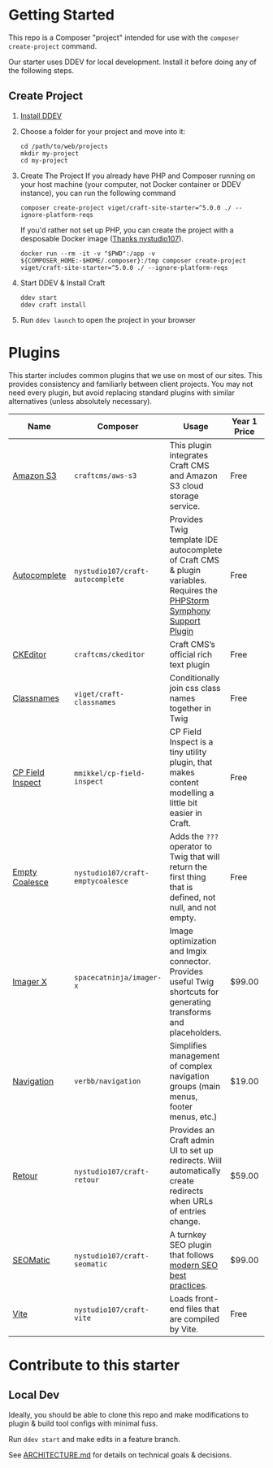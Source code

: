 # Getting Started

This repo is a Composer "project" intended for use with the `composer create-project` command.

Our starter uses DDEV for local development. Install it before doing any of the following steps.

## Create Project

1. [Install DDEV](https://ddev.readthedocs.io/en/stable/users/install/ddev-installation/)
2. Choose a folder for your project and move into it:
   ```shell
   cd /path/to/web/projects
   mkdir my-project
   cd my-project
   ```
3. Create The Project
   If you already have PHP and Composer running on your host machine (your computer, not Docker container or DDEV
   instance), you can run the following command

   ```shell
   composer create-project viget/craft-site-starter=^5.0.0 ./ --ignore-platform-reqs
   ```

   If you'd rather not set up PHP, you can create the project with a desposable Docker
   image ([Thanks nystudio107](https://nystudio107.com/blog/dock-life-using-docker-for-all-the-things)).

   ```shell
   docker run --rm -it -v "$PWD":/app -v ${COMPOSER_HOME:-$HOME/.composer}:/tmp composer create-project viget/craft-site-starter=^5.0.0 ./ --ignore-platform-reqs
   ```

4. Start DDEV & Install Craft
   ```shell
   ddev start
   ddev craft install
   ```
5. Run `ddev launch` to open the project in your browser

# Plugins

This starter includes common plugins that we use on most of our sites. This provides consistency and familiarly between
client projects. You may not need every plugin, but avoid
replacing standard plugins with similar alternatives (unless absolutely necessary).

| Name                                                              | Composer                          | Usage                                                                                                                                                                               | Year 1 Price | Renewal Price |
| ----------------------------------------------------------------- | --------------------------------- | ----------------------------------------------------------------------------------------------------------------------------------------------------------------------------------- | ------------ | ------------- |
| [Amazon S3](https://plugins.craftcms.com/aws-s3)                  | `craftcms/aws-s3`                 | This plugin integrates Craft CMS and Amazon S3 cloud storage service.                                                                                                               | Free         | Free          |
| [Autocomplete](https://github.com/nystudio107/craft-autocomplete) | `nystudio107/craft-autocomplete`  | Provides Twig template IDE autocomplete of Craft CMS & plugin variables. Requires the [PHPStorm Symphony Support Plugin](https://plugins.jetbrains.com/plugin/7219-symfony-support) | Free         | Free          |
| [CKEditor](https://plugins.craftcms.com/ckeditor)                 | `craftcms/ckeditor`               | Craft CMS’s official rich text plugin                                                                                                                                               | Free         | Free          |
| [Classnames](https://plugins.craftcms.com/classnames)             | `viget/craft-classnames`          | Conditionally join css class names together in Twig                                                                                                                                 | Free         | Free          |
| [CP Field Inspect](https://plugins.craftcms.com/cp-field-inspect) | `mmikkel/cp-field-inspect`        | CP Field Inspect is a tiny utility plugin, that makes content modelling a little bit easier in Craft.                                                                               | Free         | Free          |
| [Empty Coalesce](https://plugins.craftcms.com/empty-coalesce)     | `nystudio107/craft-emptycoalesce` | Adds the `???` operator to Twig that will return the first thing that is defined, not null, and not empty.                                                                          | Free         | Free          |
| [Imager X](https://plugins.craftcms.com/imager-x)                 | `spacecatninja/imager-x`          | Image optimization and Imgix connector. Provides useful Twig shortcuts for generating transforms and placeholders.                                                                  | $99.00       | $59.00        |
| [Navigation](https://plugins.craftcms.com/navigation)             | `verbb/navigation`                | Simplifies management of complex navigation groups (main menus, footer menus, etc.)                                                                                                 | $19.00       | $5.00         |
| [Retour](https://plugins.craftcms.com/retour)                     | `nystudio107/craft-retour`        | Provides an Craft admin UI to set up redirects. Will automatically create redirects when URLs of entries change.                                                                    | $59.00       | $29.00        |
| [SEOMatic](https://plugins.craftcms.com/seomatic)                 | `nystudio107/craft-seomatic`      | A turnkey SEO plugin that follows [modern SEO best practices](https://nystudio107.com/blog/modern-seo-snake-oil-vs-substance).                                                      | $99.00       | $49.00        |
| [Vite](https://plugins.craftcms.com/vite)                         | `nystudio107/craft-vite`          | Loads front-end files that are compiled by Vite.                                                                                                                                    | Free         | Free          |

# Contribute to this starter

## Local Dev

Ideally, you should be able to clone this repo and make modifications to plugin & build tool configs with minimal fuss.

Run `ddev start` and make edits in a feature branch.

See [ARCHITECTURE.md](ARCHITECTURE.md) for details on technical goals & decisions.
